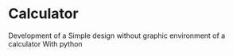 # Calculator
Development of a Simple design without graphic environment of a calculator With python
